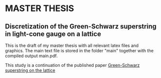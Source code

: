# MASTER THESIS

## Discretization of the Green-Schwarz superstring in light-cone gauge on a lattice


This is the draft of my master thesis with all relevant
latex files and graphics. The main text file is stored in
the folder "main" together with the compiled output main.pdf.

This study is a continuation of the published paper [Green-Schwarz superstring on the lattice][paper]

[//]: #LINKS
[paper]: https://arxiv.org/abs/1605.01726
